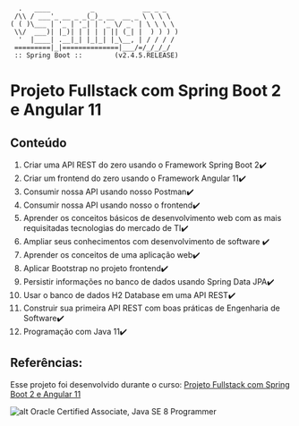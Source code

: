 ```
  .   ____          _            __ _ _
 /\\ / ___'_ __ _ _(_)_ __  __ _ \ \ \ \
( ( )\___ | '_ | '_| | '_ \/ _` | \ \ \ \
 \\/  ___)| |_)| | | | | || (_| |  ) ) ) )
  '  |____| .__|_| |_|_| |_\__, | / / / /
 =========|_|==============|___/=/_/_/_/
 :: Spring Boot ::        (v2.4.5.RELEASE)
```

# Projeto Fullstack com Spring Boot 2 e Angular 11

## Conteúdo
1. Criar uma API REST do zero usando o Framework Spring Boot 2:heavy_check_mark:
2. Criar um frontend do zero usando o Framework Angular 11:heavy_check_mark:
3. Consumir nossa API usando nosso Postman:heavy_check_mark:
4. Consumir nossa API usando nosso o frontend:heavy_check_mark:
5. Aprender os conceitos básicos de desenvolvimento web com as mais requisitadas tecnologias do mercado de TI:heavy_check_mark:
6. Ampliar seus conhecimentos com desenvolvimento de software :heavy_check_mark:
7. Aprender os conceitos de uma aplicação web:heavy_check_mark:
8. Aplicar Bootstrap no projeto frontend:heavy_check_mark:
9. Persistir informações no banco de dados usando Spring Data JPA:heavy_check_mark:
10. Usar o banco de dados H2 Database em uma API REST:heavy_check_mark:
11. Construir sua primeira API REST com boas práticas de Engenharia de Software:heavy_check_mark:
12. Programação com Java 11:heavy_check_mark:

## Referências:
Esse projeto foi desenvolvido durante o curso: [Projeto Fullstack com Spring Boot 2 e Angular 11](https://www.udemy.com/course/fullstack-completo-angular-e-springboot/) 


![alt Oracle Certified Associate, Java SE 8 Programmer](https://images.credly.com/size/340x340/images/a9848abf-f8bd-474d-a9b4-6086da11a916/Oracle_Associates_Badge__1_.png)
